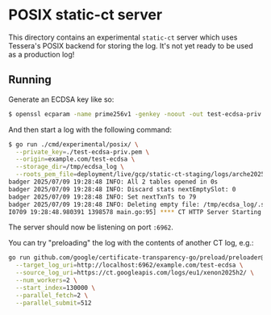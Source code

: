 # POSIX static-ct server

This directory contains an experimental `static-ct` server which uses Tessera's POSIX backend for storing the log.
It's not yet ready to be used as a production log!

## Running

Generate an ECDSA key like so:

```bash
$ openssl ecparam -name prime256v1 -genkey -noout -out test-ecdsa-priv.pem 
```

And then start a log with the following command:

```bash
$ go run ./cmd/experimental/posix/ \
  --private_key=./test-ecdsa-priv.pem \
  --origin=example.com/test-ecdsa \
  --storage_dir=/tmp/ecdsa_log \
  --roots_pem_file=deployment/live/gcp/static-ct-staging/logs/arche2025h1/roots.pem
badger 2025/07/09 19:28:48 INFO: All 2 tables opened in 0s
badger 2025/07/09 19:28:48 INFO: Discard stats nextEmptySlot: 0
badger 2025/07/09 19:28:48 INFO: Set nextTxnTs to 79
badger 2025/07/09 19:28:48 INFO: Deleting empty file: /tmp/ecdsa_log/.state/antispam/000003.vlog
I0709 19:28:48.980391 1398578 main.go:95] **** CT HTTP Server Starting ****
```

The server should now be listening on port `:6962`.

You can try "preloading" the log with the contents of another CT log, e.g.:

```bash
go run github.com/google/certificate-transparency-go/preload/preloader@master \
  --target_log_uri=http://localhost:6962/example.com/test-ecdsa \
  --source_log_uri=https://ct.googleapis.com/logs/eu1/xenon2025h2/ \
  --num_workers=2 \
  --start_index=130000 \
  --parallel_fetch=2 \
  --parallel_submit=512

```
